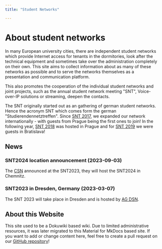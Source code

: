 ```yaml
---
title: "Student Networks"

---
```


# About student networks

In many European university cities, there are independent student networks which provide Internet access for tenants in the dormitories, look after the technical equipment and sometimes take over the administration completely on their own. This site aims to collect information about as many of these networks as possible and to serve the networks themselves as a presentation and communication platform.

This also promotes the cooperation of the individual student networks and joint projects, such as the annual student network meeting "SNT", Voice-over-IP solutions or streaming, deepen the contacts.

The SNT originally started out as an gathering of german student networks. Hence the acronym SNT which comes form the german "Studierendennetztreffen". Since [SNT 2017](Meetings/snt2017.md), we expanded our network internationally - with guests from Prague being the first ones to join! In the following year, [SNT 2018](Meetings/snt2018.md) was hosted in Prague and for [SNT 2019](Meetings/snt2019.md) we were guests in Bratislava!

## News

### SNT2024 location announcement (2023-09-03)
The [CSN](networks/chemnitz_csn) announced at the SNT2023, they will host the SNT2024 in Chemnitz.

### SNT2023 in Dresden, Germany (2023-03-07)
The SNT 2023 will take place in Dresden and is hosted by [AG DSN](networks/dresden_agdsn).

## About this Website

This site used to be a Dokuwiki based wiki. Due to limited administrative resources, it was later migrated to this Material for MkDocs based site. If you want to add or change content here, feel free to create a pull request on our [GitHub repository](https://github.com/studnetze/studnetze-website)!
